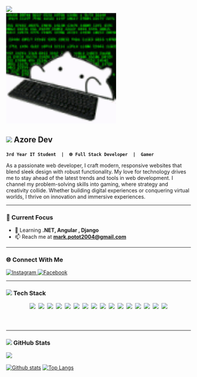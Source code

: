 <!-- BANNER SECTION -->
<div align="left">
  <img src="https://media4.giphy.com/media/v1.Y2lkPTc5MGI3NjExN280em9vcnRtdTBzbTU1YzcwMHQ0bzE2a3o4cTljbmd3cG84cnhvOSZlcD12MV9pbnRlcm5hbF9naWZfYnlfaWQmY3Q9Zw/kkwwub0ANo8wm2hXwE/giphy.gif" height="300">
  &nbsp;&nbsp;&nbsp;&nbsp;&nbsp;&nbsp;&nbsp;&nbsp;&nbsp;&nbsp;&nbsp;&nbsp;&nbsp;&nbsp;&nbsp;&nbsp;&nbsp;&nbsp;&nbsp;&nbsp;&nbsp;&nbsp;&nbsp;&nbsp;&nbsp;&nbsp;&nbsp;&nbsp;&nbsp;&nbsp;&nbsp;&nbsp;&nbsp;&nbsp;&nbsp;&nbsp;&nbsp;&nbsp;&nbsp;&nbsp;&nbsp;&nbsp;&nbsp;&nbsp;&nbsp;&nbsp;&nbsp;&nbsp;&nbsp;&nbsp;&nbsp;&nbsp;&nbsp;&nbsp;&nbsp;&nbsp;&nbsp;&nbsp;&nbsp;&nbsp;&nbsp;&nbsp;&nbsp;&nbsp;&nbsp;&nbsp;&nbsp;&nbsp;
  <img src="https://github.com/Mark20042/Mark20042/blob/main/hackir.gif?raw=true" height="300">
</div>



<!-- ABOUT ME SECTION WITH ANIMATION -->
## <img src="https://media.giphy.com/media/hvRJCLFzcasrR4ia7z/giphy.gif" width="25px"> Azore Dev
**`3rd Year IT Student  |  🌐 Full Stack Developer  |  Gamer`**
<div align="left">
  <p>
As a passionate web developer, I craft modern, responsive websites that blend sleek design with robust functionality. My love for technology drives me to stay ahead of the latest trends and tools in web development. I channel my problem-solving skills into gaming, where strategy and creativity collide. Whether building digital experiences or conquering virtual worlds, I thrive on innovation and immersive experiences.
  </p>
  </div>

  
  ---

  
### 🎯 Current Focus

- 🌱 Learning **.NET, Angular , Django**  
- 📫 Reach me at **mark.potot2004@gmail.com**  




---
### 🌐 Connect With Me
<div align="left">
  <a href="https://www.instagram.com/azorezxc" target="_blank">
    <img src="https://img.shields.io/badge/Instagram-E4405F?logo=instagram&logoColor=white&style=for-the-badge" height="30" alt="Instagram">
  </a>
  <a href="https://www.facebook.com/makoyjoseph.minor" target="_blank">
    <img src="https://img.shields.io/badge/Facebook-1877F2?logo=facebook&logoColor=white&style=for-the-badge" height="30" alt="Facebook">
  </a>
</div>

---

### <img src="https://media2.giphy.com/media/QssGEmpkyEOhBCb7e1/giphy.gif?cid=ecf05e47a0n3gi1bfqntqmob8g9aid1oyj2wr3ds3mg700bl&rid=giphy.gif" width="25px">  Tech Stack
<div align="center" style="display: flex; flex-wrap: wrap; gap: 8px; justify-content: center;">

  <img src="https://img.shields.io/badge/HTML5-E34F26?style=flat-square&logo=html5&logoColor=white" height="60">
  <img src="https://img.shields.io/badge/CSS3-1572B6?style=flat-square&logo=css3&logoColor=white" height="60">
  <img src="https://img.shields.io/badge/Tailwind_CSS-38B2AC?style=flat-square&logo=tailwind-css&logoColor=white" height="60">
  <img src="https://img.shields.io/badge/C%23-239120?style=flat-square&logo=c-sharp&logoColor=white" height="60">
  <img src="https://img.shields.io/badge/Java-ED8B00?style=flat-square&logo=openjdk&logoColor=white" height="60">
  <img src="https://img.shields.io/badge/JavaScript-F7DF1E?style=flat-square&logo=javascript&logoColor=black" height="60">
  <img src="https://img.shields.io/badge/Angular-DD0031?style=flat-square&logo=angular&logoColor=white" height="60">
  <img src="https://img.shields.io/badge/Svelte-FF3E00?style=flat-square&logo=svelte&logoColor=white" height="60">
  <img src="https://img.shields.io/badge/React-61DAFB?style=flat-square&logo=react&logoColor=black" height="60">
  <img src="https://img.shields.io/badge/.NET-512BD4?style=flat-square&logo=dotnet&logoColor=white" height="60">
  <img src="https://img.shields.io/badge/MySQL-4479A1?style=flat-square&logo=mysql&logoColor=white" height="60">
  <img src="https://img.shields.io/badge/Microsoft_SQL_Server-CC2927?style=flat-square&logo=microsoft-sql-server&logoColor=white" height="60">
  <img src="https://img.shields.io/badge/Git-F05032?style=flat-square&logo=git&logoColor=white" height="60">
  <img src="https://img.shields.io/badge/Figma-F24E1E?style=flat-square&logo=figma&logoColor=white" height="60">
  <img src="https://img.shields.io/badge/Python-3776AB?style=flat-square&logo=python&logoColor=white" height="60">
  <img src="https://img.shields.io/badge/Django-092E20?style=flat-square&logo=django&logoColor=white" height="60">

</div>

---


<!-- GITHUB STATS WITH ANIMATIONS -->
### <img src="https://media.giphy.com/media/iY8CRBdQXODJSCERIr/giphy.gif" width="25px"> GitHub Stats
![](https://github-profile-trophy.vercel.app/?username=Mark20042&theme=radical&no-frame=true&no-bg=false&margin-w=4)

  <a href="#">![Github stats](https://github-readme-stats.vercel.app/api?username=Mark20042&theme=blueberry&count_private=true&hide_border=true&line_height=20)</a>
  <a href="#">![Top Langs](https://github-readme-stats.vercel.app/api/top-langs/?username=Mark20042&layout=compact&theme=blueberry&count_private=true&hide_border=true)</a>

